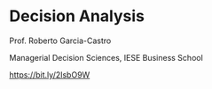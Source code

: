 # Decision Analysis

Prof. Roberto Garcia-Castro

Managerial Decision Sciences, IESE Business School

https://bit.ly/2IsbO9W
